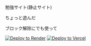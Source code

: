 <p>勉強サイト(静止サイト)</p>
ちょっと遊んだ<br>
    
ブロック解除にでも使って

[![Deploy to Render](https://render.com/images/deploy-to-render-button.svg)](https://render.com/deploy)
[![Deploy to Vercel](https://vercel.com/button)](https://vercel.com/import/project?template=https://github.com/your-username/your-repo)
